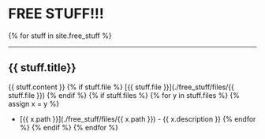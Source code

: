 # FREE STUFF!!!

{% for stuff in site.free_stuff %}
____
## {{ stuff.title}}
{{ stuff.content }}
    {% if stuff.file %}
[{{ stuff.file }}](./free_stuff/files/{{ stuff.file }})
    {% endif %}
    {% if stuff.files %}
        {% for y in stuff.files %}
        {% assign x = y %}
* [{{ x.path }}](./free_stuff/files/{{ x.path }}) - {{ x.description }}
        {% endfor %}
    {% endif %}
{% endfor %}